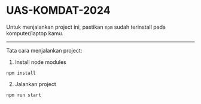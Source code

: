 # UAS-KOMDAT-2024

Untuk menjalankan project ini, pastikan `npm` sudah terinstall pada komputer/laptop kamu.

---

Tata cara menjalankan project:

1. Install node modules

```
npm install
```

2. Jalankan project

```
npm run start
```
